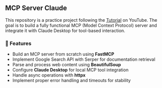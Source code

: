 ## MCP Server Claude

This repository is a practice project following the [Tutorial](https://www.youtube.com/watch?v=Ek8JHgZtmcI) on YouTube. 
The goal is to build a fully functional MCP (Model Context Protocol) server and integrate it with Claude Desktop for tool-based interaction.

### 🔧 Features

- Build an MCP server from scratch using **FastMCP**
- Implement Google Search API with Serper for documentation retrieval
- Parse and process web content using **BeautifulSoup**
- Configure **Claude Desktop** for local MCP tool integration
- Handle async operations with **httpx**
- Implement proper error handling and timeouts for stability
